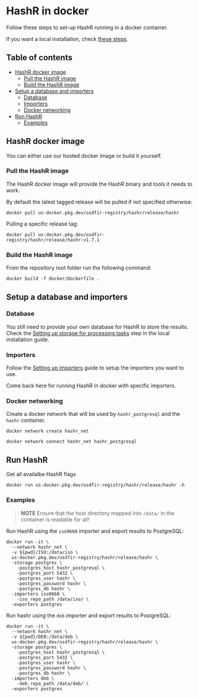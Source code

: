 # HashR in docker

Follow these steps to set-up HashR running in a docker container.

If you want a local installation, check [these steps](https://github.com/google/hashr#setting-up-hashr).

## Table of contents

* [HashR docker image](#hashr-docker-image)
  * [Pull the HashR image](#pull-the-hashr-image)
  * [Build the HashR image](#build-the-hashr-image)
* [Setup a database and importers](#setup-a-database-and-importers)
    * [Database](#database)
    * [Importers](#importers)
    * [Docker networking](#docker-networking)
* [Run HashR](#run-hashr)
    * [Examples](#examples)


## HashR docker image

You can either use our hosted docker image or build it yourself.

### Pull the HashR image

The HashR docker image will provide the HashR binary and tools it needs to
work.

By default the latest tagged release will be pulled if not specified otherwise:

```shell
docker pull us-docker.pkg.dev/osdfir-registry/hashr/release/hashr
```

Pulling a specific release tag:

```shell
docker pull us-docker.pkg.dev/osdfir-registry/hashr/release/hashr:v1.7.1
```

### Build the HashR image

From the repository root folder run the following command:

```shell
docker build -f docker/Dockerfile .
```

## Setup a database and importers

### Database

You still need to provide your own database for HashR to store the results.
Check the [Setting up storage for processing tasks](https://github.com/google/hashr#setting-up-storage-for-processing-tasks) step in the local installation
guide.

### Importers

Follow the [Setting up importers](https://github.com/google/hashr#setting-up-importers)
guide to setup the importers you want to use.

Come back here for running HashR in docker with specific importers.

### Docker networking

Create a docker network that will be used by `hashr_postgresql` and the `hashr`
container.

```shell
docker network create hashr_net
```

```shell
docker network connect hashr_net hashr_postgresql
```

## Run HashR

Get all availalbe HashR flags

```shell
docker run us-docker.pkg.dev/osdfir-registry/hashr/release/hashr -h
```

### Examples

> **NOTE**
Ensure that the host directory mapped into `/data/` in the container is
readable for all!

Run HashR using the `iso9660` importer and export results to PostgreSQL:

```shell
docker run -it \
  --network hashr_net \
  -v ${pwd}/ISO:/data/iso \
  us-docker.pkg.dev/osdfir-registry/hashr/release/hashr \
  -storage postgres \
    -postgres_host hashr_postgresql \
    -postgres_port 5432 \
    -postgres_user hashr \
    -postgres_password hashr \
    -postgres_db hashr \
  -importers iso9660 \
    -iso_repo_path /data/iso/ \
  -exporters postgres
```

Run hashr using the `deb` importer and export results to PostgreSQL:

```shell
docker run -it \
  --network hashr_net \
  -v ${pwd}/DEB:/data/deb \
  us-docker.pkg.dev/osdfir-registry/hashr/release/hashr \
  -storage postgres \
    -postgres_host hashr_postgresql \
    -postgres_port 5432 \
    -postgres_user hashr \
    -postgres_password hashr \
    -postgres_db hashr \
  -importers deb \
    -deb_repo_path /data/deb/ \
  -exporters postgres
```

